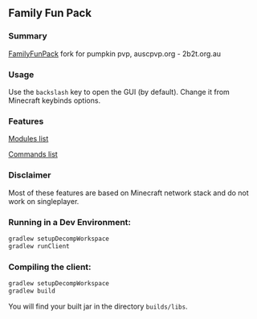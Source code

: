 ## Family Fun Pack

### Summary

[FamilyFunPack](https://github.com/anOtherAnalyse/FamilyFunPack) fork for pumpkin pvp, auscpvp.org - 2b2t.org.au

### Usage
Use the ```backslash``` key to open the GUI (by default). Change it from Minecraft keybinds options.

### Features
[Modules list](/modules.md)

[Commands list](/commands.md)

### Disclaimer
Most of these features are based on Minecraft network stack and do not work on singleplayer.

### Running in a Dev Environment:
```gradle
gradlew setupDecompWorkspace
gradlew runClient
```

### Compiling the client:
```gradle
gradlew setupDecompWorkspace
gradlew build
```
You will find your built jar in the directory `builds/libs`.